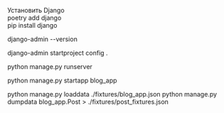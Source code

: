 Установить Django  
poetry add django  
pip install django  

django-admin --version  

django-admin startproject config .  

python manage.py runserver  

python manage.py startapp blog_app


python manage.py loaddata ./fixtures/blog_app.json
python manage.py dumpdata blog_app.Post > ./fixtures/post_fixtures.json
